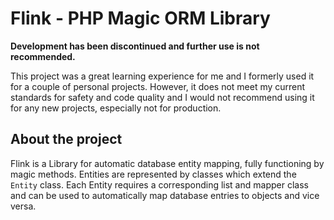 # Flink - PHP Magic ORM Library

**Development has been discontinued and further use is not recommended.**

This project was a great learning experience for me and I formerly used it for a couple of personal projects. However, it does not meet my current standards for safety and code quality and I would not recommend using it for any new projects, especially not for production.

## About the project

Flink is a Library for automatic database entity mapping, fully functioning by magic methods.
Entities are represented by classes which extend the `Entity` class. Each Entity requires a corresponding list and mapper class and can be used to automatically map database entries to objects and vice versa.